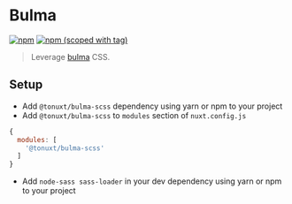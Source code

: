 # Bulma
[![npm](https://img.shields.io/npm/dt/@tonuxt/bulma-scss.svg?style=flat-square)](https://npmjs.com/package/@tonuxt/bulma-scss)
[![npm (scoped with tag)](https://img.shields.io/npm/v/@tonuxt/bulma-scss/latest.svg?style=flat-square)](https://npmjs.com/package/@tonuxt/bulma-scss)

> Leverage [bulma](http://github.com/jgthms/bulma) CSS.

## Setup
- Add `@tonuxt/bulma-scss` dependency using yarn or npm to your project
- Add `@tonuxt/bulma-scss` to `modules` section of `nuxt.config.js`
```js
{
  modules: [
    '@tonuxt/bulma-scss'
  ]
}
````

- Add `node-sass sass-loader` in your dev dependency using yarn or npm to your project